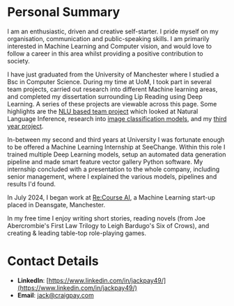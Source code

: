 # Personal Summary
I am an enthusiastic, driven and creative self-starter. I pride myself on my organisation, communication and public-speaking skills. I am primarily interested in Machine Learning and Computer vision, and would love to follow a career in this area whilst providing a positive contribution to society.

I have just graduated from the University of Manchester where I studied a Bsc in Computer Science. During my time at UoM, I took part in several team projects, carried out research into different Machine learning areas, and completed my dissertation surrounding Lip Reading using Deep Learning. A series of these projects are viewable across this page. Some highlights are the [NLU based team project](https://github.com/DennisKiselev/nlu-coursework) which looked at Natural Language Inference, research into [image classification models](https://github.com/JackPay49/Image-Classification), and my [third year project](https://github.com/JackPay49/3rd-Year-Project). 

In-between my second and third years at University I was fortunate enough to be offered a Machine Learning Internship at SeeChange. Within this role I trained multiple Deep Learning models, setup an automated data generation pipeline and made smart feature vector gallery Python software. My internship concluded with a presentation to the whole company, including senior management, where I explained the various models, pipelines and results I'd found.

In July 2024, I began work at [Re:Course AI](https://www.recourseai.com/), a Machine Learning start-up placed in Deansgate, Manchester.

In my free time I enjoy writing short stories, reading novels (from Joe Abercrombie's First Law Trilogy to Leigh Bardugo's Six of Crows), and creating & leading table-top role-playing games.

# Contact Details
- **LinkedIn**: [https://www.linkedin.com/in/jackpay49/](https://www.linkedin.com/in/jackpay49/)
- **Email**: jack@craigpay.com
